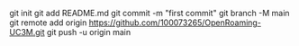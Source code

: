 git init
git add README.md
git commit -m "first commit"
git branch -M main
git remote add origin https://github.com/100073265/OpenRoaming-UC3M.git
git push -u origin main
